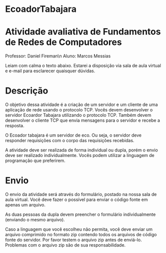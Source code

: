 ﻿# EcoadorTabajara

# Atividade avaliativa de Fundamentos de Redes de Computadores
Professor: Daniel Fireman\n
Aluno: Marcos Messias


Leiam com calma o texto abaixo. Estarei a disposição via sala de aula virtual e e-mail para esclarecer quaisquer dúvidas.

# Descrição

O objetivo dessa atividade é a criação de um servidor e um cliente de uma aplicação de rede usando o protocolo TCP. Vocês devem desenvolver o servidor Ecoardor Tabajara utilizando o protocolo TCP. Também devem desenvolver o cliente TCP que envia mensagens para o servidor e recebe a resposta. 

O Ecoador tabajara é um servidor de eco. Ou seja, o servidor deve responder requisições com o corpo das requisições recebidas. 

A atividade deve ser realizada de forma individual ou dupla, porém o envio deve ser realizado individualmente. Vocês podem utilizar a linguagem de programação que preferirem.


# Envio

O envio da atividade será através do formulário, postado na nossa sala de aula virtual. Você deve fazer o possível para enviar o código fonte em apenas um arquivo.

As duas pessoas da dupla devem preencher o formulário individualmente (enviando o mesmo arquivo).

Caso a linguagem que você escolheu não permita, você deve enviar um arquivo comprimido no formato zip contendo todos os arquivos de código fonte do servidor. Por favor testem o arquivo zip antes de enviá-lo. Problemas com o arquivo zip são de sua responsabilidade.
